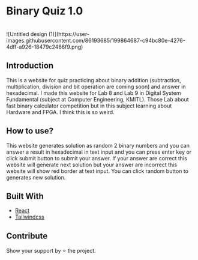 # Binary Quiz 1.0
<br>
![Untitled design (1)](https://user-images.githubusercontent.com/86193685/199864687-c94bc80e-4276-4dff-a926-18479c2466f9.png)

## Introduction
This is a website for quiz practicing about binary addition (subtraction, multiplication, division and bit operation are coming soon) 
and answer in hexadecimal. I made this website for Lab 8 and Lab 9 in Digital System Fundamental (subject at Computer Engineering, KMITL).
Those Lab about fast binary calculator competition but in this subject learning about Hardware and FPGA.
I think this is so weird. 

## How to use?
This website generates solution as random 2 binary numbers and you can answer a result in hexadecimal in text input and you can press
enter key or click submit button to submit your answer. If your answer are correct this website will generate next solution but 
your answer are incorrect this website will show red border at text input. You can click random button to generates new solution.

## Built With
- [React](https://reactjs.org/)
- [Tailwindcss](https://tailwindcss.com/)

## Contribute
Show your support by ⭐ the project.
